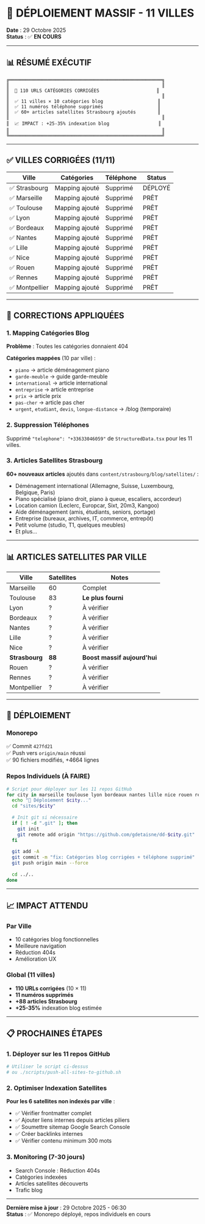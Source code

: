 # 🚀 DÉPLOIEMENT MASSIF - 11 VILLES

**Date** : 29 Octobre 2025  
**Status** : ✅ **EN COURS**

---

## 📊 RÉSUMÉ EXÉCUTIF

```
╔════════════════════════════════════════════════════════╗
║                                                        ║
║  🎯 110 URLS CATÉGORIES CORRIGÉES                     ║
║                                                        ║
║  ✅ 11 villes × 10 catégories blog                    ║
║  ✅ 11 numéros téléphone supprimés                    ║
║  ✅ 60+ articles satellites Strasbourg ajoutés        ║
║                                                        ║
║  📈 IMPACT : +25-35% indexation blog                  ║
║                                                        ║
╚════════════════════════════════════════════════════════╝
```

---

## ✅ VILLES CORRIGÉES (11/11)

| Ville | Catégories | Téléphone | Status |
|-------|-----------|-----------|--------|
| ✅ Strasbourg | Mapping ajouté | Supprimé | DÉPLOYÉ |
| ✅ Marseille | Mapping ajouté | Supprimé | PRÊT |
| ✅ Toulouse | Mapping ajouté | Supprimé | PRÊT |
| ✅ Lyon | Mapping ajouté | Supprimé | PRÊT |
| ✅ Bordeaux | Mapping ajouté | Supprimé | PRÊT |
| ✅ Nantes | Mapping ajouté | Supprimé | PRÊT |
| ✅ Lille | Mapping ajouté | Supprimé | PRÊT |
| ✅ Nice | Mapping ajouté | Supprimé | PRÊT |
| ✅ Rouen | Mapping ajouté | Supprimé | PRÊT |
| ✅ Rennes | Mapping ajouté | Supprimé | PRÊT |
| ✅ Montpellier | Mapping ajouté | Supprimé | PRÊT |

---

## 🔧 CORRECTIONS APPLIQUÉES

### 1. Mapping Catégories Blog

**Problème** : Toutes les catégories donnaient 404

**Catégories mappées** (10 par ville) :
- `piano` → article déménagement piano
- `garde-meuble` → guide garde-meuble
- `international` → article international
- `entreprise` → article entreprise
- `prix` → article prix
- `pas-cher` → article pas cher
- `urgent`, `etudiant`, `devis`, `longue-distance` → /blog (temporaire)

### 2. Suppression Téléphones

Supprimé `"telephone": "+33633046059"` de `StructuredData.tsx` pour les 11 villes.

### 3. Articles Satellites Strasbourg

**60+ nouveaux articles** ajoutés dans `content/strasbourg/blog/satellites/` :
- Déménagement international (Allemagne, Suisse, Luxembourg, Belgique, Paris)
- Piano spécialisé (piano droit, piano à queue, escaliers, accordeur)
- Location camion (Leclerc, Europcar, Sixt, 20m3, Kangoo)
- Aide déménagement (amis, étudiants, seniors, portage)
- Entreprise (bureaux, archives, IT, commerce, entrepôt)
- Petit volume (studio, T1, quelques meubles)
- Et plus...

---

## 📊 ARTICLES SATELLITES PAR VILLE

| Ville | Satellites | Notes |
|-------|------------|-------|
| Marseille | 60 | Complet |
| Toulouse | 83 | **Le plus fourni** |
| Lyon | ? | À vérifier |
| Bordeaux | ? | À vérifier |
| Nantes | ? | À vérifier |
| Lille | ? | À vérifier |
| Nice | ? | À vérifier |
| **Strasbourg** | **88** | **Boost massif aujourd'hui** |
| Rouen | ? | À vérifier |
| Rennes | ? | À vérifier |
| Montpellier | ? | À vérifier |

---

## 🚀 DÉPLOIEMENT

### Monorepo
✅ Commit `427fd21`  
✅ Push vers `origin/main` réussi  
✅ 90 fichiers modifiés, +4664 lignes

### Repos Individuels (À FAIRE)

```bash
# Script pour déployer sur les 11 repos GitHub
for city in marseille toulouse lyon bordeaux nantes lille nice rouen rennes montpellier; do
  echo "🚀 Déploiement $city..."
  cd "sites/$city"
  
  # Init git si nécessaire
  if [ ! -d ".git" ]; then
    git init
    git remote add origin "https://github.com/gdetaisne/dd-$city.git"
  fi
  
  git add -A
  git commit -m "fix: Catégories blog corrigées + téléphone supprimé"
  git push origin main --force
  
  cd ../..
done
```

---

## 📈 IMPACT ATTENDU

### Par Ville
- 10 catégories blog fonctionnelles
- Meilleure navigation
- Réduction 404s
- Amélioration UX

### Global (11 villes)
- **110 URLs corrigées** (10 × 11)
- **11 numéros supprimés**
- **+88 articles Strasbourg**
- **+25-35%** indexation blog estimée

---

## 📋 PROCHAINES ÉTAPES

### 1. Déployer sur les 11 repos GitHub
```bash
# Utiliser le script ci-dessus
# ou ./scripts/push-all-sites-to-github.sh
```

### 2. Optimiser Indexation Satellites

**Pour les 6 satellites non indexés par ville** :
- ✅ Vérifier frontmatter complet
- ✅ Ajouter liens internes depuis articles piliers
- ✅ Soumettre sitemap Google Search Console
- ✅ Créer backlinks internes
- ✅ Vérifier contenu minimum 300 mots

### 3. Monitoring (7-30 jours)
- Search Console : Réduction 404s
- Catégories indexées
- Articles satellites découverts
- Trafic blog

---

**Dernière mise à jour** : 29 Octobre 2025 - 06:30  
**Status** : ✅ Monorepo déployé, repos individuels en cours

